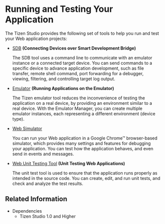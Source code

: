 # Running and Testing Your Application

The Tizen Studio provides the following set of tools to help you run and test your Web application projects:

- [SDB](../common-tools/smart-development-bridge.md) **(Connecting Devices over Smart Development Bridge)**

   The SDB tool uses a command line to communicate with an emulator instance or a connected target device. You can send commands to a specific device to advance application development, such as file transfer, remote shell command, port forwarding for a debugger, viewing, filtering, and controlling target log output.

- [Emulator](../common-tools/emulator.md) **(Running Applications on the Emulator)**

  The Tizen emulator tool reduces the inconvenience of testing the application on a real device, by providing an environment similar to a real device. With the Emulator Manager, you can create multiple emulator instances, each representing a different environment (device type).

- [Web Simulator](web-simulator.md)

  You can run your Web application in a Google Chrome&trade; browser-based simulator, which provides many settings and features for debugging your application. You can test how the application behaves, and even send in events and messages.

- [Web Unit Testing Tool](web-unit-test-tool.md) **(Unit Testing Web Applications)**

  The unit test tool is used to ensure that the application runs properly as intended in the source code. You can create, edit, and run unit tests, and check and analyze the test results.


## Related Information
* Dependencies
  - Tizen Studio 1.0 and Higher
